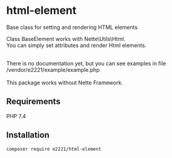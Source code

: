 # html-element
Base class for setting and rendering HTML elements

Class BaseElement works with Nette\Utils\Html.<br>
You can simply set attributes and render Html elements.<br><br>

There is no documentation yet, but you can see examples
in file /vendor/e2221/example/example.php
<br><br>
This package works without Nette Framework.

Requirements
-
PHP 7.4

Installation
-
``composer require e2221/html-element ``

